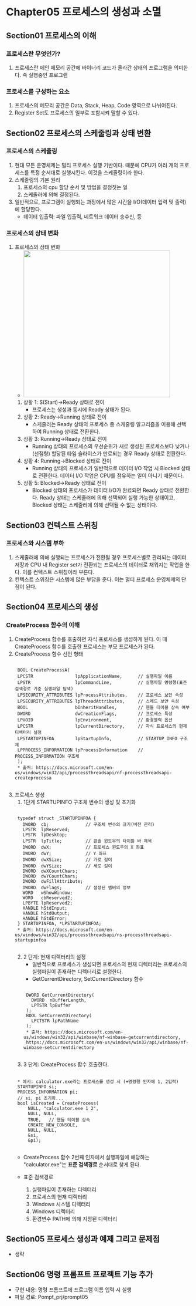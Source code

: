 # Chapter05  프로세스의 생성과 소멸
## Section01 프로세스의 이해
### 프로세스란 무엇인가?
1. 프로세스란 메인 메모리 공간에 바이너리 코드가 올라간 상태의 프로그램을 의미한다. 즉 실행중인 프로그램

### 프로세스를 구성하는 요소
1. 프로세스의 메모리 공간은 Data, Stack, Heap, Code 영역으로 나뉘어진다.
2. Register Set도 프로세스의 일부로 포함시켜 말할 수 있다.

## Section02 프로세스의 스케줄링과 상태 변환
### 프로세스의 스케줄링
1. 현대 모든 운영체제는 멀티 프로세스 실행 기반이다. 때문에 CPU가 여러 개의 프로세스를 특정 순서대로 실행시킨다. 이것을 스케줄링이라 한다.
2. 스케줄링의 기본 원리
    1) 프로세스의 cpu 할당 순서 및 방법을 결정짓는 일
    2) 스케줄러에 의해 결정된다.
3. 일반적으로, 프로그램이 실행되는 과정에서 많은 시간을 I/O(데이터 입력 및 출력)에 할당한다.
    * 데이터 입출력: 파일 입출력, 네트워크 데이터 송수신, 등

### 프로세스의 상태 변화
1. 프로세스의 상태 변화
    * <img width="400" src="https://user-images.githubusercontent.com/95362065/145715593-e8667741-8f15-41f5-8988-8e590b9ba552.png">
    1) 상황 1: S(Start)->Ready 상태로 전이
        * 프로세스는 생성과 동시에 Ready 상태가 된다.
    2) 상황 2: Ready->Running 상태로 전이
        * 스케줄러는 Ready 상태의 프로세스 중 스케줄링 알고리즘을 이용해 선택하여 Running 상태로 전환한다.
    3) 상황 3: Running->Ready 상태로 전이
        * Running 상태의 프로세스의 우선순위가 새로 생성된 프로세스보다 낮거나(선점형) 할당된 타임 슬라이스가 만료되는 경우 Ready 상태로 전환한다.
    4) 상황 4: Running->Blocked 상태로 전이
        * Running 상태의 프로세스가 일반적으로 데이터 I/O 작업 시 Blocked 상태로 전환한다. 데이터 I/O 작업은 CPU를 점유하는 일이 아니기 때문이다.
    5) 상황 5: Blocked->Ready 상태로 전이
        * Blocked 상태의 프로세스가 데이터 I/O가 완료되면 Ready 상태로 전환한다. Ready 상태는 스케줄러에 의해 선택되어 실행 가능한 상태이고, Blocked 상태는 스케줄러에 의해 선택될 수 없는 상태이다.

## Section03 컨텍스트 스위칭
### 프로세스와 시스템 부하
1. 스케줄러에 의해 실행되는 프로세스가 전환될 경우 프로세스별로 관리되는 데이터 저장과 CPU 내 Register set가 전환되는 프로세스의 데이터로 채워지는 작업을 한다. 이를 컨텍스트 스위칭이라 부른다.
2. 컨텍스트 스위칭은 시스템에 많은 부담을 준다. 이는 멀티 프로세스 운영체제의 단점이 된다.

## Section04 프로세스의 생성
### CreateProcess 함수의 이해
1. CreateProcess 함수를 호출하면 자식 프로세스를 생성하게 된다. 이 때 CreateProcess 함수를 호출한 프로세스는 부모 프로세스가 된다.
2. CreateProcess 함수 선언 형태
    <pre><code>
    BOOL CreateProcessA(
    LPCSTR                lpApplicationName,      // 실행파일 이름
    LPSTR                 lpCommandLine,          // 실행파일 명령행(표준 검색경로 기준 실행파일 탐색)
    LPSECURITY_ATTRIBUTES lpProcessAttributes,    // 프로세스 보안 속성
    LPSECURITY_ATTRIBUTES lpThreadAttributes,     // 스레드 보안 속성
    BOOL                  bInheritHandles,        // 핸들 테이블 상속 여부
    DWORD                 dwCreationFlags,        // 프로세스 특성
    LPVOID                lpEnvironment,          // 환경블럭 옵션
    LPCSTR                lpCurrentDirectory,     // 자식 프로세스의 현재 디렉터리 설정 
    LPSTARTUPINFOA        lpStartupInfo,          // STARTUP_INFO 구조체
    LPPROCESS_INFORMATION lpProcessInformation    // PROCESS_INFORMATION 구조체
    );
    * 출처: https://docs.microsoft.com/en-us/windows/win32/api/processthreadsapi/nf-processthreadsapi-createprocessa
    </code></pre>    
3. 프로세스 생성
    1) 1단계 STARTUPINFO 구조체 변수의 생성 및 초기화
    <pre><code>
    typedef struct _STARTUPINFOA {
      DWORD  cb;              // 구조체 변수의 크기(버전 관리)
      LPSTR  lpReserved;
      LPSTR  lpDesktop;
      LPSTR  lpTitle;         // 콘솔 윈도우의 타이틀 바 제목
      DWORD  dwX;             // 프로세스 윈도우의 X 좌표
      DWORD  dwY;             // Y 좌표
      DWORD  dwXSize;         // 가로 길이
      DWORD  dwYSize;         // 세로 길이
      DWORD  dwXCountChars;
      DWORD  dwYCountChars;
      DWORD  dwFillAttribute;
      DWORD  dwFlags;         // 설정된 멤버의 정보
      WORD   wShowWindow;
      WORD   cbReserved2;
      LPBYTE lpReserved2;
      HANDLE hStdInput;
      HANDLE hStdOutput;
      HANDLE hStdError;
    } STARTUPINFOA, *LPSTARTUPINFOA;
    * 출처: https://docs.microsoft.com/en-us/windows/win32/api/processthreadsapi/ns-processthreadsapi-startupinfoa
    </code></pre>
    2) 2 단계: 현재 디렉터리의 설정
        * 일반적으로 프로세스가 생성되면 프로세스의 현재 디렉터리는 프로세스의 실행파일이 존재하는 디렉터리로 설정한다.
        * GetCurrentDirectory, SetCurrentDirectory 함수
        <pre><code>
        DWORD GetCurrentDirectory(
          DWORD  nBufferLength,
          LPTSTR lpBuffer
        );
        BOOL SetCurrentDirectory(
          LPCTSTR lpPathName
        );
        * 출처: https://docs.microsoft.com/en-us/windows/win32/api/winbase/nf-winbase-getcurrentdirectory, 
        https://docs.microsoft.com/en-us/windows/win32/api/winbase/nf-winbase-setcurrentdirectory
        </code></pre>
    3) 3 단계: CreateProcess 함수 호출한다. 
    <pre><code>
    * 예시: calculator.exe라는 프로세스를 생성 시 (+명령행 인자에 1, 2입력)
    STARTUPINFO si;
    PROCESS_INFORMATION pi;
    // si, pi 초기화...
    bool isCreated = CreateProcess(
        NULL, "calculator.exe 1 2",
        NULL, NULL,
        TRUE,   // 핸들 테이블 상속
        CREATE_NEW_CONSOLE,
        NULL, NULL,
        &si,
        &pi);
    </code></pre>
    * CreateProcess 함수 2번째 인자에서 실행파일에 해당하는 "calculator.exe"는 **표준 검색경로** 순서대로 찾게 된다.
    * 표준 검색경로

        1. 실행파일이 존재하는 디렉터리
        2. 프로세스의 현재 디렉터리
        3. Windows 시스템 디렉터리
        4. Windows 디렉터리
        5. 환경변수 PATH에 의해 지정된 디렉터리

## Section05 프로세스 생성과 예제 그리고 문제점
* 생략

## Section06 명령 프롬프트 프로젝트 기능 추가
* 구현 내용: 명령 프롬프트에 프로그램 이름 입력 시 실행
* 파일 경로: Pompt_prj/prompt05
